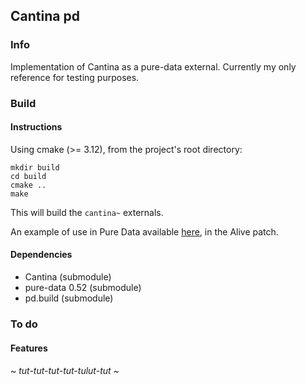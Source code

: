 
## Cantina pd

### Info

Implementation of Cantina as a pure-data external. Currently my only reference for testing purposes.

### Build 

#### Instructions

Using cmake (>= 3.12), from the project's root directory:
  
    mkdir build
    cd build
    cmake ..
    make

This will build the `cantina~` externals.

An example of use in Pure Data available [here](https://github.com/piptouque/cantina_pd_live.git), in the Alive patch.

#### Dependencies 

* Cantina (submodule)
* pure-data 0.52 (submodule)
* pd.build       (submodule)

### To do

#### Features 

###### ~ tut-tut-tut-tut-tulut-tut ~
